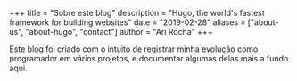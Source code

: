 +++
title = "Sobre este blog"
description = "Hugo, the world's fastest framework for building websites"
date = "2019-02-28"
aliases = ["about-us", "about-hugo", "contact"]
author = "Ari Rocha"
+++

Este blog foi criado com o intuito de registrar minha evolução como programador em vários projetos, e documentar algumas delas mais a fundo aqui.
